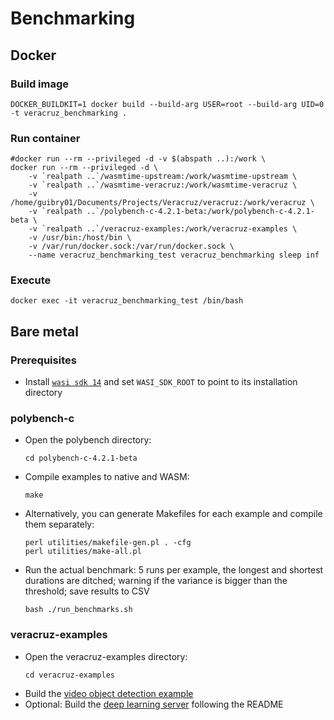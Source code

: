 # Benchmarking

## Docker

### Build image
```
DOCKER_BUILDKIT=1 docker build --build-arg USER=root --build-arg UID=0 -t veracruz_benchmarking .
```

### Run container
```
#docker run --rm --privileged -d -v $(abspath ..):/work \
docker run --rm --privileged -d \
	-v `realpath ..`/wasmtime-upstream:/work/wasmtime-upstream \
	-v `realpath ..`/wasmtime-veracruz:/work/wasmtime-veracruz \
	-v /home/guibry01/Documents/Projects/Veracruz/veracruz:/work/veracruz \
	-v `realpath ..`/polybench-c-4.2.1-beta:/work/polybench-c-4.2.1-beta \
	-v `realpath ..`/veracruz-examples:/work/veracruz-examples \
	-v /usr/bin:/host/bin \
	-v /var/run/docker.sock:/var/run/docker.sock \
	--name veracruz_benchmarking_test veracruz_benchmarking sleep inf
```

### Execute
```
docker exec -it veracruz_benchmarking_test /bin/bash
```



## Bare metal

### Prerequisites
* Install [`wasi sdk 14`](https://github.com/WebAssembly/wasi-sdk) and set `WASI_SDK_ROOT` to point to its installation directory

### polybench-c
* Open the polybench directory:
  ```
  cd polybench-c-4.2.1-beta
  ```
* Compile examples to native and WASM:
  ```
  make
  ```
* Alternatively, you can generate Makefiles for each example and compile them separately:
  ```
  perl utilities/makefile-gen.pl . -cfg
  perl utilities/make-all.pl
  ```
* Run the actual benchmark: 5 runs per example, the longest and shortest durations are ditched; warning if the variance is bigger than the threshold; save results to CSV
  ```
  bash ./run_benchmarks.sh
  ```

### veracruz-examples
* Open the veracruz-examples directory:
  ```
  cd veracruz-examples
  ```
* Build the [video object detection example](https://github.com/gbryant-arm/veracruz-examples/tree/main/video-decoding)
* Optional: Build the [deep learning server](https://github.com/veracruz-project/veracruz-examples/tree/main/deep-learning-server) following the README
